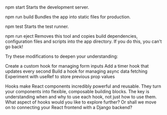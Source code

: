   npm start
    Starts the development server.

  npm run build
    Bundles the app into static files for production.

  npm test
    Starts the test runner.

  npm run eject
    Removes this tool and copies build dependencies, configuration files
    and scripts into the app directory. If you do this, you can’t go back!


Try these modifications to deepen your understanding:

Create a custom hook for managing form inputs
Add a timer hook that updates every second
Build a hook for managing async data fetching
Experiment with useRef to store previous prop values

Hooks make React components incredibly powerful and reusable. They turn your components into flexible, composable building blocks. The key is understanding when and why to use each hook, not just how to use them.
What aspect of hooks would you like to explore further? Or shall we move on to connecting your React frontend with a Django backend?